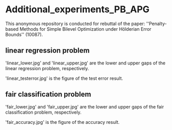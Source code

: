 # Additional_experiments_PB_APG
This anonymous repository is conducted for rebuttal of the paper: ''Penalty-based Methods for Simple Bilevel Optimization under Hölderian Error Bounds'' (10087).

## linear regression problem
'linear_lower.jpg' and 'linear_upper.jpg' are the lower and upper gaps of the linear regression problem, respectively.

'linear_testerror.jpg' is the figure of the test error result.

## fair classification problem
'fair_lower.jpg' and 'fair_upper.jpg' are the lower and upper gaps of the fair classification problem, respectively.

'fair_accuracy.jpg' is the figure of the accuracy result.
